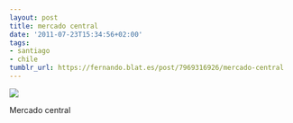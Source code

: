 ```yaml
---
layout: post
title: mercado central
date: '2011-07-23T15:34:56+02:00'
tags:
- santiago
- chile
tumblr_url: https://fernando.blat.es/post/7969316926/mercado-central
---
```

 ![](/tumblr_files/tumblr_losge8p6eo1qz4y16o1_1280.png)  

Mercado central
